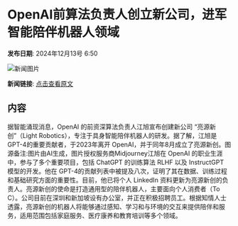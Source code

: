 # OpenAI前算法负责人创立新公司，进军智能陪伴机器人领域

**发布日期**: 2024年12月13号 6:50

![新闻图片](https://pic.chinaz.com/picmap/202308171345272800_3.jpg)

**新闻链接**: [点击查看原文](https://www.aibase.com/zh/news/13944)

## 内容

据智能涌现消息，OpenAI 的前资深算法负责人江旭宣布创建新公司 “亮源新创”（Light Robotics），专注于具身智能陪伴机器人的研发。据了解，江旭是 GPT-4的重要贡献者，于2023年离开 OpenAI，并于同年8月成立了亮源新创。图源备注:图片由AI生成，图片授权服务商Midjourney江旭在 OpenAI 的职业生涯中，参与了多个重要项目，包括 ChatGPT 的训练算法 RLHF 以及 InstructGPT 模型的开发。他在 GPT-4的贡献列表中被提及八次，证明了其在数据、训练过程和基础研究方面的重要性。目前，他已将个人 LinkedIn 资料更新为亮源新创的负责人。亮源新创的使命是打造通用型的陪伴机器人，主要面向个人消费者（To C）。公司目前在深圳和新加坡设有办公室，并正在积极招聘员工。根据知情人士透露，亮源新创的机器人将能够通过感知、学习和与环境的交互来提供陪伴和服务，适用范围包括家庭服务、医疗康养和教育培训等多个领域。

